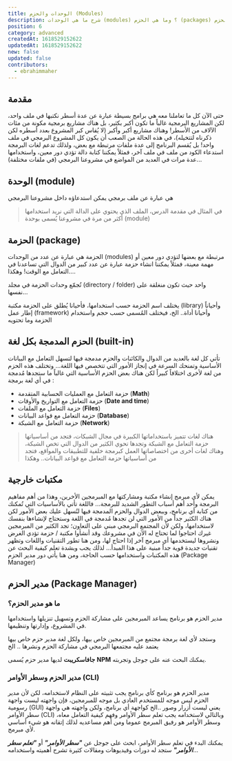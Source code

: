 ```yaml
---
title: الوحدات والحزم (Modules)
description: شرح ما هي الوحدات (modules) ؟ وما هي الحزم (packages) ؟ وأهميتهما واستخداماتهما والحزم المدمجة باللغات ومدير الحزم (package manager)
position: 6
category: advanced
createdAt: 1618529152622
updatedAt: 1618529152622
new: false
updated: false
contributors:
  - ebrahimmaher
---
```


## مقدمة
حتى اﻵن كل ما تعاملنا معه هي برامج بسيطة عبارة عن عدة أسطر نكتبها في ملف واحد، لكن المشاريع البرمجية غالباً ما تكون أكبر بكثير، بل هناك مشاريع برمجية مكونة من مئات اﻵلاف من الأسطر! وهناك مشاريع أكبر وأكبر (لا يُقاس كبر المشروع بعدد أسطره لكن ذكرناه لتتخيله)، في هذه الحالة من الصعب أن يكون كل المشروع البرمجي في ملف واحد! بل يُقسم البرنامج إلى عدة ملفات مرتبطة مع بعض، ولذلك تدعم لغات البرمجة استدعاء الكود من ملف في ملف آخر، فمثلاً يمكننا كتابة دالة تؤدي دور معين، واستخدامها عدة مرات في العديد من المواضع في مشروعنا البرمجي (في ملفات مختلفة)... 

## الوحدة (module)
هي عبارة عن ملف برمجي يمكن استدعاؤه داخل مشروعنا البرمجي

> في المثال في مقدمة الدرس، الملف الذي يحتوي على الدالة التي نريد استخدامها أكثر من مرة في مشروعنا يُسمى بوحدة (module)

## الحزمة (package)
الحزمة هي عبارة عن عدد من الوحدات (modules) مرتبطة مع بعضها لتؤدي دور معين أو مهمة معينة، فمثلاً يمكننا انشاء حزمة عبارة عن عدد كبير من الدوال التي تساعدنا في التعامل مع الوقت! وهكذا....

<base-alert type="info">

تُجمّع وحدات الحزمة في مجلد (directory / folder) واحد حيث تكون منغلقة على نفسها...

</base-alert>

<base-alert type="tip">

يختلف اسم الحزمة حسب استخدامها، فأحيانا يُطلق على الحزمة مكتبة (library) وأحياناً إطار عمل (framework) وأحيانا أداة.. الخ، فيختلف المُسمى حسب حجم واستخدام الحزمة وما تحتويه

</base-alert>

## الحزم المدمجة بكل لغة (built-in)
تأتي كل لغة بالعديد من الدوال والكائنات والحزم مدمجة فيها لتسهل التعامل مع البيانات اﻷساسية وتمنحك السرعة في إنجاز اﻷمور التي تتخصص فيها اللغة... وتختلف هذه الحزم من لغة ﻷخرى اختلافاً كبيراً لكن هناك بعض الحزم اﻷساسية التي غالباً ما ستجدها مُدمجة في أي لغة برمجة :
- حزمة التعامل مع العمليات الحسابية المتقدمة (**Math**)
- حزمة التعامل مع التواريخ واﻷوقات (**Date and time**)
- حزمة التعامل مع الملفات (**Files**)
- حزمة التعامل مع قواعد البيانات (**Database**)
- حزمة التعامل مع الشبكة (**Network**)

> هناك لغات تتميز باستخداماتها الكبيرة في مجال الشبكات، فتجد من أساسياتها حزمة التعامل مع الشبكة وتجدها تحوي الكثير من الدوال التي تخص الشبكة، وهناك لغات أخرى من اختصاصاتها العمل كبرمجة خلفية للتطبيقات والمواقع، فتجد من أساسياتها حزمة التعامل مع قواعد البيانات.. وهكذا

## مكتبات خارجية
يمكن ﻷي مبرمج إنشاء مكتبة ومشاركتها مع المبرمجين الأخرين، وهذا من أهم مفاهيم البرمجة وأحد أهم أسباب التطور الشديد للبرمجة... فاللغة تأتي باﻷساسيات التي تُمكنك من كتابة أي برنامج، وببعض الدوال والحزم المدمجة فيها لتُسهل عليك بعض اﻷمور لكن هناك الكثير جداً من اﻷمور التي لن تجدها مُدمجة في اللغة وستحتاج لإنشاءها بنفسك لاستخدامها، ولكن ﻷن المجتمع البرمجي مبني على التعاون؛ تجد الكثير من المبرمجين غيرك احتاجوا لما تحتاج له اﻵن في مشروعك وقد أنشأوا مكتبة / حزمة تؤدي الغرض ونشروها ليستخدمها أي مبرمج آخر إذا احتاج لها، ومن هنا تطور التقنيات واللغات وتظهر تقنيات جديدة قوية جداً مبنية على هذا المبدأ... لذلك يجب وبشدة تعلم كيفية البحث عن هذه المكتبات واستخدامها حسب الحاجة، ومن هنا يأتي دور مدير الحزم (Package Manager)


## مدير الحزم (Package Manager)

### ما هو مدير الحزم؟
مدير الحزم هو برنامج يساعد المبرمجين على مشاركة الحزم وتسهيل تنزيلها واستخدامها في المشروع، وإدارتها وتنظيمها.

وستجد ﻷي لغة برمجة مجتمع من المبرمجين خاص بيها، ولكل لغة مدير حزم خاص بيها يعتمد عليه مجتمعها البرمجي في مشاركة الحزم ونشرها .. الخ

<base-alert type="next">

**جافاسكريبت** لديها مدير حزم يُسمى **NPM** يمكنك البحث عنه على جوجل وتجربته.

</base-alert>

### مدير الحزم وسطر اﻷوامر (CLI)
مدير الحزم هو برنامج كأي برنامج يجب تثبيته على النظام لاستخدامه، لكن ﻷن مدير الحزم ليس موجه للمستخدم العادي بل موجه للمبرمجين، فإن واجهته ليست واجهة رسومية (GUI) يعني ليست أزرار وصور ..الخ كواجهة أي برنامج، ولكن واجهته هي واجهة سطر اﻷوامر (CLI) وبالتالي لاستخدامه يجب تعلم سطر اﻷوامر وفهم كيفية التعامل معاه، وسطر اﻷوامر هو رفيق المبرمج عموما ومن أهم مساعديه لذلك إتقانه هو شيء أساسي لأي مبرمج.

<base-alert type="next">

يمكنك البدء في تعلم سطر اﻷوامر، ابحث على جوجل عن ***"سطر الأوامر"*** أو ***"تعلم سطر اﻷوامر"*** ستجد له دورات وفيديوهات ومقالات كثيرة تشرح أهميته واستخدامه...

</base-alert>

